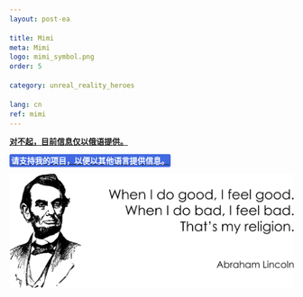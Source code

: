 ```yaml
---
layout: post-ea

title: Mimi
meta: Mimi
logo: mimi_symbol.png
order: 5

category: unreal_reality_heroes

lang: cn
ref: mimi
---
```


**<a href="https://lincolnvirus.com/projects/ru/comics/unreal_reality/heroes/mimi.html" target="_blank">对不起，目前信息仅以俄语提供。</a>**

**<a href="https://www.paypal.com/cgi-bin/webscr?cmd=_s-xclick&hosted_button_id=T3KLFW2TE8SJC&source=url" target="_blank"><span style="background-color:#4169E1; color:white; padding:3px; border-radius: 3px">请支持我的项目，以便以其他语言提供信息。</span></a>**

<a data-fancybox="gallery" href="/img/programming/Lincoln.png"><img src="/img/programming/Lincoln.png" alt=""></a>

